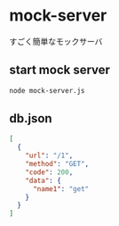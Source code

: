 # mock-server
すごく簡単なモックサーバ

## start mock server

```bash
node mock-server.js
```

## db.json

```json
[
  {
    "url": "/1",
    "method": "GET",
    "code": 200,
    "data": {
      "name1": "get"
    }
  }
]
```
